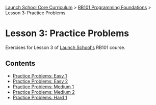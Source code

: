 [Launch School Core Curriculum][readme] >
[RB101 Programming Foundations][rb101-notes] >
Lesson 3: Practice Problems

# Lesson 3: Practice Problems

Exercises for Lesson 3 of [Launch School's][launch-school] RB101 course.

## Contents

- [Practice Problems: Easy 1][easy1]
- [Practice Problems: Easy 2][easy2]
- [Practice Problems: Medium 1][medium1]
- [Practice Problems: Medium 2][medium2]
- [Practice Problems: Hard 1][hard1]

[easy1]: practice-problems-easy-1.md
[easy2]: practice-problems-easy-2.md
[hard1]: practice-problems-hard-1.md
[medium1]: practice-problems-medium-1.md
[medium2]: practice-problems-medium-2.md
[rb101-notes]: /rb101/rb101-notes.md
[readme]: /README.md
[launch-school]: https://launchschool.com
